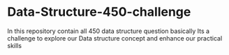 # Data-Structure-450-challenge
In this repository contain all 450 data structure question basically Its a challenge to explore our Data structure concept and enhance our practical skills

